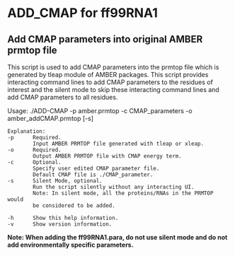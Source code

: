 # ADD_CMAP for ff99RNA1
## Add CMAP parameters into original AMBER prmtop file
This script is used to add CMAP parameters into the prmtop file which is generated by tleap module of AMBER packages. This script provides interacting command lines to add CMAP parameters to the residues of interest and the silent mode to skip these interacting command lines and add CMAP parameters to all residues.

Usage: ./ADD-CMAP -p amber.prmtop -c CMAP_parameters -o amber_addCMAP.prmtop [-s]

```
Explanation:
-p      Required.
        Input AMBER PRMTOP file generated with tleap or xleap.
-o      Required.
        Output AMBER PRMTOP file with CMAP energy term.
-c      Optional.
        Specify user edited CMAP parameter file.
        Default CMAP file is ./CMAP_parameter.
-s      Silent Mode, optional.
        Run the script silently without any interacting UI.
        Note: In silent mode, all the proteins/RNAs in the PRMTOP would
        be considered to be added.

-h      Show this help information.
-v      Show version information.
```
**Note: When adding the ff99RNA1.para, do not use silent mode and do not add environmentally specific parameters.**
